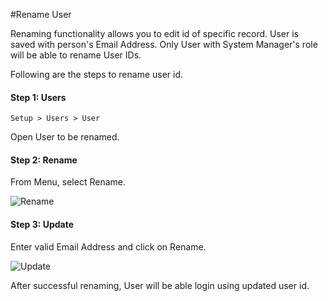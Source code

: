 #Rename User

Renaming functionality allows you to edit id of specific record. User is saved with person's Email Address. Only User with System Manager's role will be able to rename User IDs.

Following are the steps to rename user id.

#### Step 1: Users

`Setup > Users > User`

Open User to be renamed.

#### Step 2: Rename

From Menu, select Rename.

<img alt="Rename" class="screenshot" src="{{docs_base_url}}/assets/img/articles/rename-user-1.png">

#### Step 3: Update

Enter valid Email Address and click on Rename.

<img alt="Update" class="screenshot" src="{{docs_base_url}}/assets/img/articles/rename-user-2.png"> 

After successful renaming, User will be able login using updated user id.

<!-- markdown -->